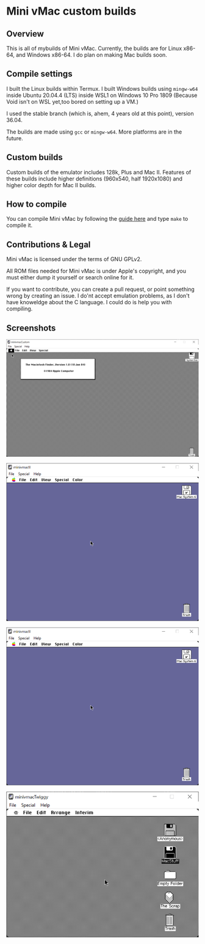# Mini vMac custom builds
## Overview
This is all of mybuilds of Mini vMac. Currently, the builds are for Linux x86-64, and Windows x86-64. I do plan on making Mac builds soon.

## Compile settings

I built the Linux builds within Termux. I built Windows builds using `mingw-w64` inside Ubuntu 20.04.4 (LTS) inside WSL1 on Windows 10 Pro 1809 (Because Void isn't on WSL yet,too bored on setting up a VM.)


I used the stable branch (which is, ahem, 4 years old at this point), version 36.04.


The builds are made using `gcc` or `mingw-w64`. More platforms are in the future.

## Custom builds

Custom builds of the emulator includes 128k, Plus and Mac II. Features of these builds include higher definitions (960x540, half 1920x1080) and higher color depth for Mac II builds.

## How to compile

You can compile Mini vMac by following the [guide here](https://www.gryphel.com/c/minivmac/build.html) and type `make` to compile it.

## Contributions & Legal

Mini vMac is licensed under the terms of GNU GPLv2.

All ROM files needed for Mini vMac is under Apple's copyright, and you must either dump it yourself or search online for it.

If you want to contribute, you can create a pull request, or point something wrong by creating an issue. I do'nt accept emulation problems, as I don't have knoweldge about the C language. I could do is help you with compiling.

## Screenshots

![Mini vMac with half 1080p](Custom.png "Mini vMac with half 1080p")

![Mini vMac (Mac II) with half 1080p](macii.png "Mini vMac (Mac II) with half 1080p")

![Mini vMac (Mac II) with System 6](macii.png "Mini vMac (Mac II)")

![Twiggy Mini vMac with an early version of Mac Paint](twiggy.png "Twiggy Mini vMac")
